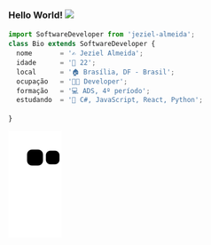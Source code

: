 ### Hello World! <img src="https://media.giphy.com/media/hvRJCLFzcasrR4ia7z/giphy.gif" width="30" >


```js
import SoftwareDeveloper from 'jeziel-almeida';
class Bio extends SoftwareDeveloper {
  nome       = '✍️ Jeziel Almeida';
  idade      = '👱‍ 22'; 
  local      = '🏠 Brasília, DF - Brasil';                                                                          
  ocupação   = '👨‍🏫 Developer';
  formação   = '💻 ADS, 4º período';
  estudando  = '🎯 C#, JavaScript, React, Python';
                                                                             
}
``` 
 <!--
<img height="180em" src="https://github-readme-stats.vercel.app/api/top-langs/?username=jeziel-almeida&layout=compact&theme=dark&langs_count=8"/>
-->

  <!--
<div style="display: inline_block"><br>
  <img align="center" alt="Rafa-Js" height="30" width="40" src="https://raw.githubusercontent.com/devicons/devicon/master/icons/javascript/javascript-plain.svg">
  <img align="center" alt="Rafa-HTML" height="30" width="40" src="https://raw.githubusercontent.com/devicons/devicon/master/icons/html5/html5-original.svg">
  <img align="center" alt="Rafa-CSS" height="30" width="40" src="https://raw.githubusercontent.com/devicons/devicon/master/icons/css3/css3-original.svg">
  <img align="center" alt="Rafa-Python" height="30" width="40" src="https://raw.githubusercontent.com/devicons/devicon/master/icons/python/python-original.svg">
  <img align="center" alt="Rafa-Csharp" height="30" width="40" src="https://raw.githubusercontent.com/devicons/devicon/master/icons/csharp/csharp-original.svg">
</div> -->

![Snake animation](https://github.com/jeziel-almeida/jeziel-almeida/blob/output/github-contribution-grid-snake.svg)

<!-- Tabela 

Caracter | Permissão
---------|---------
`r`      | Permissão de leitura (*read*)

-->

<!-- Comentário -->
<!--
**jeziel-almeida/jeziel-almeida** is a ✨ _special_ ✨ repository because its `README.md` (this file) appears on your GitHub profile.

Here are some ideas to get you started:

- 🔭 I’m currently working on ...
- 🌱 Estou, atualmente, aprendendo C/C++, Python, HTML e CSS.
- 👯 I’m looking to collaborate on ...
- 🤔 I’m looking for help with ...
- 💬 Ask me about ...
- 📫 How to reach me: ...
- 😄 Pronouns: ...
- ⚡ Fun fact: ...
-->
